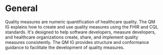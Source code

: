 # General

Quality measures are numeric quantification of healthcare quality. The QM IG explains how to create and use quality measures using the FHIR and CQL standards. It's designed to help software developers, measure developers, and healthcare organizations create, share, and implement quality measures consistently.  The QM IG provides structure and conformance guidance to facilitate the development of quality measures.